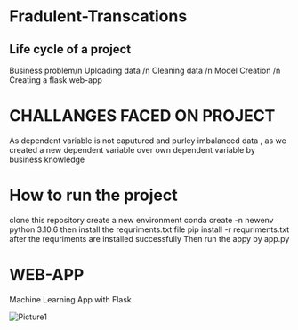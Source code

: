 # Fradulent-Transcations
## Life cycle of a project 

Business problem/n
Uploading data /n
Cleaning data /n 
Model Creation /n 
Creating a flask  web-app


# CHALLANGES FACED ON PROJECT 

As dependent variable is not caputured and purley imbalanced data , as we created a new dependent variable over own dependent variable 
by business knowledge 

# How to run the project 

clone this repository 
create a new environment conda create -n newenv python 3.10.6
then install the requriments.txt file pip install -r requriments.txt
after the requriments are installed successfully Then run the appy by 
app.py 

# WEB-APP


Machine Learning App with Flask 



![Picture1](https://user-images.githubusercontent.com/95628854/186945892-f952cd3c-65b5-42f2-8492-c34332ab2f37.png)
